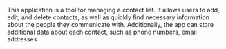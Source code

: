 This application is a tool for managing a contact list. It allows users to add, edit, and delete contacts, as well as quickly find necessary information about the people they communicate with. Additionally, the app can store additional data about each contact, such as phone numbers, email addresses
